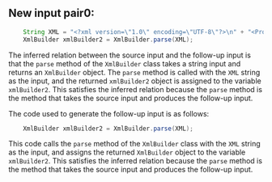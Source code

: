 ## New input pair0:
```java
    String XML = "<?xml version=\"1.0\" encoding=\"UTF-8\"?>\n" + "<Projects>\n" + "  <underscore-java language=\"Java\" scm=\"SVN\">\n" + "    <Location type=\"URL\">https://github.com/javadev/underscore-java/</Location>\n" + "  </underscore-java>\n" + "  <JetS3t language=\"Java\" scm=\"CVS\">\n" + "    <Location type=\"URL\">https://jets3t.s3.amazonaws.com/index.html</Location>\n" + "  </JetS3t>\n" + "</Projects>";
    XmlBuilder xmlBuilder2 = XmlBuilder.parse(XML);
```

The inferred relation between the source input and the follow-up input is that the `parse` method of the `XmlBuilder` class takes a string input and returns an `XmlBuilder` object. The `parse` method is called with the `XML` string as the input, and the returned `xmlBuilder2` object is assigned to the variable `xmlBuilder2`. This satisfies the inferred relation because the `parse` method is the method that takes the source input and produces the follow-up input.

The code used to generate the follow-up input is as follows:
```java
    XmlBuilder xmlBuilder2 = XmlBuilder.parse(XML);
```
This code calls the `parse` method of the `XmlBuilder` class with the `XML` string as the input, and assigns the returned `XmlBuilder` object to the variable `xmlBuilder2`. This satisfies the inferred relation because the `parse` method is the method that takes the source input and produces the follow-up input.
